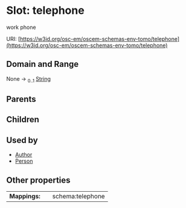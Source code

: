 
# Slot: telephone

work phone

URI: [https://w3id.org/osc-em/oscem-schemas-env-tomo/telephone](https://w3id.org/osc-em/oscem-schemas-env-tomo/telephone)


## Domain and Range

None &#8594;  <sub>0..1</sub> [String](types/String.md)

## Parents


## Children


## Used by

 * [Author](Author.md)
 * [Person](Person.md)

## Other properties

|  |  |  |
| --- | --- | --- |
| **Mappings:** | | schema:telephone |